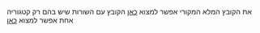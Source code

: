 את הקובץ המלא המקורי אפשר למצוא [כאן](https://drive.google.com/file/d/1ozPAL0_LA56cXBLjEVhwsPko-mOB0vGy/view?usp=drive_link)
הקובץ עם השורות שיש בהם רק קטגוריה אחת אפשר למצוא [כאן](https://drive.google.com/file/d/1hX5wAWXlq4x7-KJZamiJ8aGHPoybQhIy/view?usp=drive_link)
